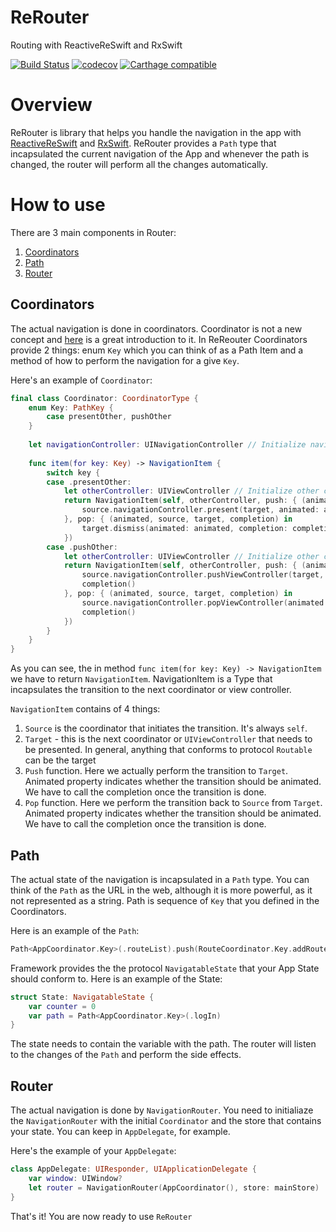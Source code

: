 # ReRouter
Routing with ReactiveReSwift and RxSwift

[![Build Status](https://travis-ci.org/wearereasonablepeople/ReRouter.svg?branch=master)](https://travis-ci.org/wearereasonablepeople/ReRouter) 
[![codecov](https://codecov.io/gh/wearereasonablepeople/ReRouter/branch/master/graph/badge.svg)](https://codecov.io/gh/wearereasonablepeople/ReRouter)
[![Carthage compatible](https://img.shields.io/badge/Carthage-compatible-4BC51D.svg?style=flat)](https://github.com/Carthage/Carthage)

# Overview

ReRouter is library that helps you handle the navigation in the app with [ReactiveReSwift](https://github.com/ReSwift/ReactiveReSwift) and [RxSwift](https://github.com/ReactiveX/RxSwift). ReRouter provides a `Path` type that incapsulated the current navigation of the App and whenever the path is changed, the router will perform all the changes automatically.

# How to use

There are 3 main components in Router:

1. [Coordinators](#coordinators)
2. [Path](#path)
3. [Router](#router)

## Coordinators

The actual navigation is done in coordinators. Coordinator is not a new concept and [here](https://vimeo.com/144116310) is a great introduction to it. In ReReouter Coordinators provide 2 things: enum `Key` which you can think of as a Path Item and a method of how to perform the navigation for a give `Key`.

Here's an example of `Coordinator`:

```swift
final class Coordinator: CoordinatorType {
    enum Key: PathKey {
        case presentOther, pushOther
    }
    
    let navigationController: UINavigationController // Initialize navigation controller from storyboard
    
    func item(for key: Key) -> NavigationItem {
        switch key {
        case .presentOther:
            let otherController: UIViewController // Initialize other controller
            return NavigationItem(self, otherController, push: { (animated, source, target, completion) in
                source.navigationController.present(target, animated: animated, completion: completion)
            }, pop: { (animated, source, target, completion) in
                target.dismiss(animated: animated, completion: completion)
            })
        case .pushOther:
            let otherController: UIViewController // Initialize other controller
            return NavigationItem(self, otherController, push: { (animated, source, target, completion) in
                source.navigationController.pushViewController(target, animated: animated)
                completion()
            }, pop: { (animated, source, target, completion) in
                source.navigationController.popViewController(animated: animated)
                completion()
            })
        }
    }
}
```

As you can see, the in method `func item(for key: Key) -> NavigationItem` we have to return `NavigationItem`. NavigationItem is a Type that incapsulates the transition to the next coordinator or view controller.

`NavigationItem` contains of 4 things:

1. `Source` is the coordinator that initiates the transition. It's always `self`.
2. `Target` - this is the next coordinator or `UIViewController` that needs to be presented. In general, anything that conforms to protocol `Routable` can be the target
3. `Push` function. Here we actually perform the transition to `Target`. Animated property indicates whether the transition should be animated. We have to call the completion once the transition is done.
4. `Pop` function. Here we perform the transition back to `Source` from `Target`. Animated property indicates whether the transition should be animated. We have to call the completion once the transition is done.

## Path

The actual state of the navigation is incapsulated in a `Path` type. You can think of the `Path` as the URL in the web, although it is more powerful, as it not represented as a string. Path is sequence of `Key` that you defined in the Coordinators.

Here is an example of the `Path`:

```swift
Path<AppCoordinator.Key>(.routeList).push(RouteCoordinator.Key.addRoute)
```

Framework provides the the protocol `NavigatableState` that your App State should conform to. Here is an example of the State:

```swift
struct State: NavigatableState {
    var counter = 0
    var path = Path<AppCoordinator.Key>(.logIn)
}
```

The state needs to contain the variable with the path. The router will listen to the changes of the `Path` and perform the side effects.

## Router

The actual navigation is done by `NavigationRouter`. You need to initialiaze the `NavigationRouter` with the initial `Coordinator` and the store that contains your state. You can keep in `AppDelegate`, for example.

Here's the example of your `AppDelegate`:

```swift
class AppDelegate: UIResponder, UIApplicationDelegate {
    var window: UIWindow?
    let router = NavigationRouter(AppCoordinator(), store: mainStore)
}
```

That's it! You are now ready to use `ReRouter`
